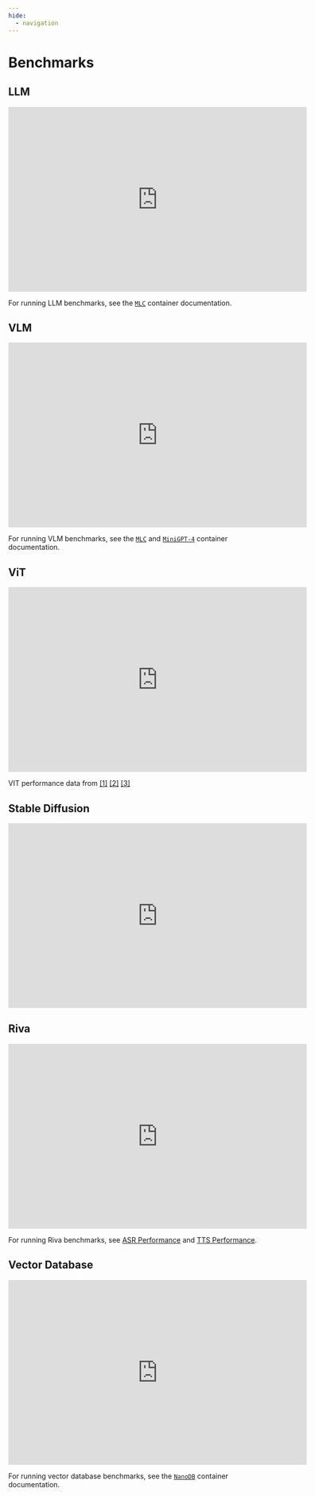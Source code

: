 ```yaml
---
hide:
  - navigation
---
```


# Benchmarks

## LLM

<iframe width="600" height="371" seamless frameborder="0" scrolling="no" src="https://docs.google.com/spreadsheets/d/e/2PACX-1vTJ9lFqOIZSfrdnS_0sa2WahzLbpbAbBCTlS049jpOchMCum1hIk-wE_lcNAmLkrZd0OQrI9IkKBfGp/pubchart?oid=363544488&amp;format=interactive"></iframe>

For running LLM benchmarks, see the [`MLC`](https://github.com/dusty-nv/jetson-containers/tree/master/packages/llm/mlc) container documentation.

## VLM

<iframe width="600" height="371" seamless frameborder="0" scrolling="no" src="https://docs.google.com/spreadsheets/d/e/2PACX-1vTJ9lFqOIZSfrdnS_0sa2WahzLbpbAbBCTlS049jpOchMCum1hIk-wE_lcNAmLkrZd0OQrI9IkKBfGp/pubchart?oid=1183626625&amp;format=interactive"></iframe>

For running VLM benchmarks, see the [`MLC`](https://github.com/dusty-nv/jetson-containers/tree/master/packages/llm/mlc) and [`MiniGPT-4`](https://github.com/dusty-nv/jetson-containers/tree/master/packages/llm/minigpt4) container documentation.

## ViT

<iframe width="600" height="371" seamless frameborder="0" scrolling="no" src="https://docs.google.com/spreadsheets/d/e/2PACX-1vTJ9lFqOIZSfrdnS_0sa2WahzLbpbAbBCTlS049jpOchMCum1hIk-wE_lcNAmLkrZd0OQrI9IkKBfGp/pubchart?oid=1923307503&amp;format=interactive"></iframe>

VIT performance data from [[1]](https://github.com/mit-han-lab/efficientvit#imagenet) [[2]](https://github.com/NVIDIA-AI-IOT/nanoowl#performance)  [[3]](https://github.com/NVIDIA-AI-IOT/nanosam#performance)

## Stable Diffusion

<iframe width="600" height="371" seamless frameborder="0" scrolling="no" src="https://docs.google.com/spreadsheets/d/e/2PACX-1vTJ9lFqOIZSfrdnS_0sa2WahzLbpbAbBCTlS049jpOchMCum1hIk-wE_lcNAmLkrZd0OQrI9IkKBfGp/pubchart?oid=1177544659&amp;format=interactive"></iframe>

## Riva

<iframe width="600" height="371" seamless frameborder="0" scrolling="no" src="https://docs.google.com/spreadsheets/d/e/2PACX-1vTJ9lFqOIZSfrdnS_0sa2WahzLbpbAbBCTlS049jpOchMCum1hIk-wE_lcNAmLkrZd0OQrI9IkKBfGp/pubchart?oid=266480884&amp;format=interactive"></iframe>

For running Riva benchmarks, see [ASR Performance](https://docs.nvidia.com/deeplearning/riva/user-guide/docs/asr/asr-performance.html) and [TTS Performance](https://docs.nvidia.com/deeplearning/riva/user-guide/docs/tts/tts-performance.html).

## Vector Database

<iframe width="600" height="371" seamless frameborder="0" scrolling="no" src="https://docs.google.com/spreadsheets/d/e/2PACX-1vTJ9lFqOIZSfrdnS_0sa2WahzLbpbAbBCTlS049jpOchMCum1hIk-wE_lcNAmLkrZd0OQrI9IkKBfGp/pubchart?oid=1160879788&amp;format=interactive"></iframe>

For running vector database benchmarks, see the [`NanoDB`](https://github.com/dusty-nv/jetson-containers/tree/master/packages/vectordb/nanodb) container documentation.